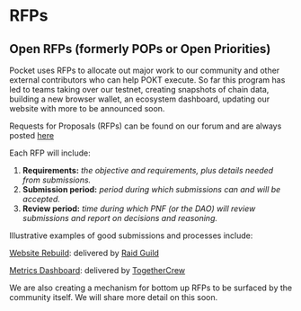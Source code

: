 # RFPs

## **Open RFPs (formerly POPs or Open Priorities)**

Pocket uses RFPs to allocate out major work to our community and other external contributors who can help POKT execute. So far this program has led to teams taking over our testnet, creating snapshots of chain data, building a new browser wallet, an ecosystem dashboard, updating our website with more to be announced soon.

Requests for Proposals (RFPs) can be found on our forum and are always posted [here](https://forum.pokt.network/c/build/pop/120)

Each RFP will include:

1. **Requirements:** _the objective and requirements, plus details needed from submissions._
2. **Submission period:** _period during which submissions can and will be accepted._
3. **Review period:** _time during which PNF (or the DAO) will review submissions and report on decisions and reasoning._

Illustrative examples of good submissions and processes include:

[Website Rebuild](https://forum.pokt.network/t/allocated-priority-website-rebuild/4711?u=adrienne): delivered by [Raid Guild](https://www.raidguild.org/)

[Metrics Dashboard](https://forum.pokt.network/t/allocated-priority-pocket-network-ecosystem-metrics-dashboard/4594?u=adrienne): delivered by [TogetherCrew](https://www.togethercrew.com/)

We are also creating a mechanism for bottom up RFPs to be surfaced by the community itself. We will share more detail on this soon.
